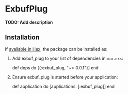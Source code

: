 # ExbufPlug

**TODO: Add description**

## Installation

If [available in Hex](https://hex.pm/docs/publish), the package can be installed as:

  1. Add exbuf_plug to your list of dependencies in `mix.exs`:

        def deps do
          [{:exbuf_plug, "~> 0.0.1"}]
        end

  2. Ensure exbuf_plug is started before your application:

        def application do
          [applications: [:exbuf_plug]]
        end

